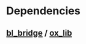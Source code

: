 # Dependencies
## [bl_bridge](https://github.com/Byte-Labs-Studio/bl_bridge) / [ox_lib](https://github.com/overextended/ox_lib)
